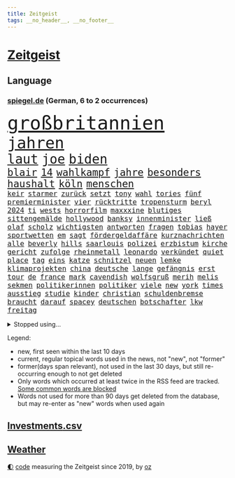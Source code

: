 ```yaml
---
title: Zeitgeist
tags: __no_header__, __no_footer__
---
```


# [Zeitgeist](https://oliz.io/zeitgeist/)

## Language

<h3><a href="https://www.spiegel.de" target="_blank">spiegel.de</a> (German, 6 to 2 occurrences)</h3>
<p style="font-family:monospace">
<span style="font-size:32pt"><a href="news_links.html#großbritannien" class="current">großbritannien</a></span>
<br>
<span style="font-size:27pt"><a href="news_links.html#jahren" class="current">jahren</a></span>
<br>
<span style="font-size:22pt"><a href="news_links.html#laut" class="current">laut</a></span>
<span style="font-size:22pt"><a href="news_links.html#joe" class="current">joe</a></span>
<span style="font-size:22pt"><a href="news_links.html#biden" class="current">biden</a></span>
<br>
<span style="font-size:17pt"><a href="news_links.html#blair" class="current">blair</a></span>
<span style="font-size:17pt"><a href="news_links.html#14" class="current">14</a></span>
<span style="font-size:17pt"><a href="news_links.html#wahlkampf" class="current">wahlkampf</a></span>
<span style="font-size:17pt"><a href="news_links.html#jahre" class="current">jahre</a></span>
<span style="font-size:17pt"><a href="news_links.html#besonders" class="current">besonders</a></span>
<span style="font-size:17pt"><a href="news_links.html#haushalt" class="current">haushalt</a></span>
<span style="font-size:17pt"><a href="news_links.html#köln" class="current">köln</a></span>
<span style="font-size:17pt"><a href="news_links.html#menschen" class="current">menschen</a></span>
<br>
<span style="font-size:12pt"><a href="news_links.html#keir" class="current">keir</a></span>
<span style="font-size:12pt"><a href="news_links.html#starmer" class="current">starmer</a></span>
<span style="font-size:12pt"><a href="news_links.html#zurück" class="current">zurück</a></span>
<span style="font-size:12pt"><a href="news_links.html#setzt" class="current">setzt</a></span>
<span style="font-size:12pt"><a href="news_links.html#tony" class="new">tony</a></span>
<span style="font-size:12pt"><a href="news_links.html#wahl" class="current">wahl</a></span>
<span style="font-size:12pt"><a href="news_links.html#tories" class="current">tories</a></span>
<span style="font-size:12pt"><a href="news_links.html#fünf" class="current">fünf</a></span>
<span style="font-size:12pt"><a href="news_links.html#premierminister" class="current">premierminister</a></span>
<span style="font-size:12pt"><a href="news_links.html#vier" class="current">vier</a></span>
<span style="font-size:12pt"><a href="news_links.html#rücktritte" class="new">rücktritte</a></span>
<span style="font-size:12pt"><a href="news_links.html#tropensturm" class="current">tropensturm</a></span>
<span style="font-size:12pt"><a href="news_links.html#beryl" class="new">beryl</a></span>
<span style="font-size:12pt"><a href="news_links.html#2024" class="current">2024</a></span>
<span style="font-size:12pt"><a href="news_links.html#ti" class="new">ti</a></span>
<span style="font-size:12pt"><a href="news_links.html#wests" class="new">wests</a></span>
<span style="font-size:12pt"><a href="news_links.html#horrorfilm" class="current">horrorfilm</a></span>
<span style="font-size:12pt"><a href="news_links.html#maxxxine" class="new">maxxxine</a></span>
<span style="font-size:12pt"><a href="news_links.html#blutiges" class="current">blutiges</a></span>
<span style="font-size:12pt"><a href="news_links.html#sittengemälde" class="new">sittengemälde</a></span>
<span style="font-size:12pt"><a href="news_links.html#hollywood" class="current">hollywood</a></span>
<span style="font-size:12pt"><a href="news_links.html#banksy" class="new">banksy</a></span>
<span style="font-size:12pt"><a href="news_links.html#innenminister" class="current">innenminister</a></span>
<span style="font-size:12pt"><a href="news_links.html#ließ" class="current">ließ</a></span>
<span style="font-size:12pt"><a href="news_links.html#olaf" class="current">olaf</a></span>
<span style="font-size:12pt"><a href="news_links.html#scholz" class="current">scholz</a></span>
<span style="font-size:12pt"><a href="news_links.html#wichtigsten" class="current">wichtigsten</a></span>
<span style="font-size:12pt"><a href="news_links.html#antworten" class="current">antworten</a></span>
<span style="font-size:12pt"><a href="news_links.html#fragen" class="current">fragen</a></span>
<span style="font-size:12pt"><a href="news_links.html#tobias" class="current">tobias</a></span>
<span style="font-size:12pt"><a href="news_links.html#hayer" class="current">hayer</a></span>
<span style="font-size:12pt"><a href="news_links.html#sportwetten" class="current">sportwetten</a></span>
<span style="font-size:12pt"><a href="news_links.html#em" class="current">em</a></span>
<span style="font-size:12pt"><a href="news_links.html#sagt" class="current">sagt</a></span>
<span style="font-size:12pt"><a href="news_links.html#fördergeldaffäre" class="current">fördergeldaffäre</a></span>
<span style="font-size:12pt"><a href="news_links.html#kurznachrichten" class="new">kurznachrichten</a></span>
<span style="font-size:12pt"><a href="news_links.html#alle" class="current">alle</a></span>
<span style="font-size:12pt"><a href="news_links.html#beverly" class="current">beverly</a></span>
<span style="font-size:12pt"><a href="news_links.html#hills" class="current">hills</a></span>
<span style="font-size:12pt"><a href="news_links.html#saarlouis" class="current">saarlouis</a></span>
<span style="font-size:12pt"><a href="news_links.html#polizei" class="current">polizei</a></span>
<span style="font-size:12pt"><a href="news_links.html#erzbistum" class="current">erzbistum</a></span>
<span style="font-size:12pt"><a href="news_links.html#kirche" class="current">kirche</a></span>
<span style="font-size:12pt"><a href="news_links.html#gericht" class="current">gericht</a></span>
<span style="font-size:12pt"><a href="news_links.html#zufolge" class="current">zufolge</a></span>
<span style="font-size:12pt"><a href="news_links.html#rheinmetall" class="current">rheinmetall</a></span>
<span style="font-size:12pt"><a href="news_links.html#leonardo" class="current">leonardo</a></span>
<span style="font-size:12pt"><a href="news_links.html#verkündet" class="current">verkündet</a></span>
<span style="font-size:12pt"><a href="news_links.html#quiet" class="current">quiet</a></span>
<span style="font-size:12pt"><a href="news_links.html#place" class="new">place</a></span>
<span style="font-size:12pt"><a href="news_links.html#tag" class="current">tag</a></span>
<span style="font-size:12pt"><a href="news_links.html#eins" class="current">eins</a></span>
<span style="font-size:12pt"><a href="news_links.html#katze" class="current">katze</a></span>
<span style="font-size:12pt"><a href="news_links.html#schnitzel" class="new">schnitzel</a></span>
<span style="font-size:12pt"><a href="news_links.html#neuen" class="current">neuen</a></span>
<span style="font-size:12pt"><a href="news_links.html#lemke" class="current">lemke</a></span>
<span style="font-size:12pt"><a href="news_links.html#klimaprojekten" class="new">klimaprojekten</a></span>
<span style="font-size:12pt"><a href="news_links.html#china" class="current">china</a></span>
<span style="font-size:12pt"><a href="news_links.html#deutsche" class="current">deutsche</a></span>
<span style="font-size:12pt"><a href="news_links.html#lange" class="current">lange</a></span>
<span style="font-size:12pt"><a href="news_links.html#gefängnis" class="current">gefängnis</a></span>
<span style="font-size:12pt"><a href="news_links.html#erst" class="current">erst</a></span>
<span style="font-size:12pt"><a href="news_links.html#tour" class="current">tour</a></span>
<span style="font-size:12pt"><a href="news_links.html#de" class="current">de</a></span>
<span style="font-size:12pt"><a href="news_links.html#france" class="current">france</a></span>
<span style="font-size:12pt"><a href="news_links.html#mark" class="current">mark</a></span>
<span style="font-size:12pt"><a href="news_links.html#cavendish" class="new">cavendish</a></span>
<span style="font-size:12pt"><a href="news_links.html#wolfsgruß" class="new">wolfsgruß</a></span>
<span style="font-size:12pt"><a href="news_links.html#merih" class="new">merih</a></span>
<span style="font-size:12pt"><a href="news_links.html#melis" class="new">melis</a></span>
<span style="font-size:12pt"><a href="news_links.html#sekmen" class="new">sekmen</a></span>
<span style="font-size:12pt"><a href="news_links.html#politikerinnen" class="current">politikerinnen</a></span>
<span style="font-size:12pt"><a href="news_links.html#politiker" class="current">politiker</a></span>
<span style="font-size:12pt"><a href="news_links.html#viele" class="current">viele</a></span>
<span style="font-size:12pt"><a href="news_links.html#new" class="current">new</a></span>
<span style="font-size:12pt"><a href="news_links.html#york" class="current">york</a></span>
<span style="font-size:12pt"><a href="news_links.html#times" class="current">times</a></span>
<span style="font-size:12pt"><a href="news_links.html#ausstieg" class="current">ausstieg</a></span>
<span style="font-size:12pt"><a href="news_links.html#studie" class="current">studie</a></span>
<span style="font-size:12pt"><a href="news_links.html#kinder" class="current">kinder</a></span>
<span style="font-size:12pt"><a href="news_links.html#christian" class="current">christian</a></span>
<span style="font-size:12pt"><a href="news_links.html#schuldenbremse" class="current">schuldenbremse</a></span>
<span style="font-size:12pt"><a href="news_links.html#braucht" class="current">braucht</a></span>
<span style="font-size:12pt"><a href="news_links.html#darauf" class="current">darauf</a></span>
<span style="font-size:12pt"><a href="news_links.html#spacey" class="current">spacey</a></span>
<span style="font-size:12pt"><a href="news_links.html#deutschen" class="current">deutschen</a></span>
<span style="font-size:12pt"><a href="news_links.html#botschafter" class="current">botschafter</a></span>
<span style="font-size:12pt"><a href="news_links.html#lkw" class="current">lkw</a></span>
<span style="font-size:12pt"><a href="news_links.html#freitag" class="current">freitag</a></span>
</p>
<details>
<summary>Stopped using...</summary>
<p class="former" style="font-size:12pt">
leverkusen(1350) maria(1350) protestiert(1350) twitter(1350) van(1350) dauerhaft(1349) gas(1349) mitunter(1349) facebook(1348) senken(1348) aussicht(1347) enorm(1347) eskalation(1347) gehalt(1347) linie(1347) monat(1347) rückschlag(1347) sv(1347) betrug(1346) gesamte(1346) provinz(1346) verlust(1346) amerika(1345) amsterdam(1345) außenminister(1345) fischer(1345) gestoßen(1345) verschiebt(1345) ehemann(1344) fielen(1344) for(1344) geschickt(1344) jury(1344) krankenhäuser(1344) lastwagen(1344) niveau(1344) pflege(1344) schnellcheck(1344) welle(1344) weltweiten(1344) 75(1343) alexej(1343) appelliert(1343) büros(1343) feierte(1343) jahrzehntelang(1343) lebte(1343) längere(1343) möglicher(1343) nawalny(1343) niederländische(1343) priester(1343) verschiedene(1343) wolfsburg(1343) arzt(1342) positiv(1342) radikale(1342) united(1342) geboren(1341) lager(1341) myanmar(1341) solle(1341) studierende(1341) babys(1340) bahnhof(1340) bremer(1340) bsc(1340) eingereicht(1340) endet(1340) hertha(1340) preisen(1340) schüssen(1340) 10000(1339) flammen(1339) tesla(1339) usregierung(1339) verlängern(1339) endgültig(1338) freiheitsstrafe(1338) förderung(1338) gebrochen(1338) san(1338) strecke(1338) infektion(1337) kämpfer(1337) offensive(1337) veranstaltung(1337) warschau(1337) franziskus(1335) klubs(1335) illegal(1334) oppositionelle(1334) eigentümer(1333) hubertus(1333) bundesstaat(1332) einschränkungen(1332) globale(1332) i(1332) deals(1330) einsetzen(1330) sendung(1330) stelle(1330) vorsprung(1330) katholische(1326) ausmaß(1325) drogen(1325) beschlagnahmt(1324) skeptisch(1324) katholischen(1323) februar(1322) meinen(1321) sozialdemokraten(1321) abgelehnt(1318) großem(1318) stress(1318) wem(1318) größere(1317) produziert(1315) retter(1315) katar(1313) dramatischen(1312) sportler(1312) rang(1310) wachsen(1310) schützt(1305) thüringer(1304) überfall(1301) liberalen(1299) erhebliche(1296) polizeiruf(1246) 95(1236) hochschulen(1195) politikern(1180) gebeten(1164) enthalten(1151) interessen(1151) finanziert(1146) jahresende(1104) arte(1090) rereportage(1090) arme(1084) ausnahme(1081) ohnehin(1076) autoren(1072) polnischen(1046) 700(1037) stehlen(1026) realität(1019) hoffenheim(1016) mike(1016) ice(984) fachkräfte(981) rauswurf(979) grünenpolitiker(975) hendrik(966) lieferungen(959) coaching(942) ärztin(924) zerstörung(903) beschäftigen(889) soldat(884) verschwinden(883) fake(868) verweist(865) filmemacher(864) 40000(844) zugenommen(834) angriffskrieg(823) kasse(818) bewusst(817) eingetroffen(815) handys(794) indem(794) großmutter(789) recherchen(773) ehrt(764) mordfall(763) 1200(758) computer(750) ausbauen(747) hadert(744) thüringens(725) plädieren(722) neustart(721) demenz(717) entfernen(711) trans(708) olympiasieger(706) zurückhaltung(694) revolution(689) protestbewegung(675) heidenheim(673) grab(671) begrenzen(668) lebenslange(661) stemmen(638) vaters(636) persönlichen(626) asyl(618) future(616) verurteilten(608) festgehalten(607) manipuliert(607) prien(601) fängt(593) beantragen(592) äußerung(587) ulm(585) kritisierten(579) verbrenner(570) angriffs(565) gedroht(564) abwehr(557) fenster(557) machtkampf(557) 47(553) kritikern(552) strafanzeige(551) marcel(548) vulkan(546) ähnliche(542) pedro(539) dreier(536) aggressiv(534) ansicht(526) mythos(522) zwingt(518) ricarda(515) dauer(512) getragen(511) junta(510) vorstandschef(507) heran(500) juristischen(500) 5000(497) kläger(497) nötigung(496) eskalierte(495) stein(494) wahlsieger(488) dfbpokal(487) rostock(482) uhren(480) saintgermain(479) spiegelrecherchen(479) alonso(477) niger(476) norditalien(467) björn(459) höcke(459) atomwaffen(458) protestaktion(456) denkmal(454) errichten(447) ebrahim(443) wrack(441) portal(440) veränderungen(439) heimlich(437) 2027(436) schottischen(431) stuft(428) fußballverband(425) westlicher(425) klares(423) zeitung(423) 2010(420) erforscht(418) grundlage(415) samuel(415) schlechtes(414) rotenburg(411) serien(409) seltsame(400) lied(397) aufsteiger(393) gelände(391) raisi(391) mahnen(384) mobilität(382) gegners(379) popp(376) wuchs(376) blockierte(375) gestrandet(374) wümme(370) leichte(369) marschflugkörper(368) fasziniert(365) philosoph(362) vertreten(362) moschee(361) wiesbaden(357) 2013(352) awards(352) drückt(350) vergessene(349) tierwohl(348) flieger(347) saßen(341) nahostkonflikt(340) erweitert(338) palästinensische(334) weltmeisterschaft(334) journalistin(333) sicheren(333) spdchef(333) eauto(331) goldene(331) klassische(331) staus(330) zeitgleich(330) übereinstimmenden(330) sicherheitsmaßnahmen(329) militärisch(328) designer(325) forschern(325) service(323) fahrzeugen(322) andré(321) showdown(321) folter(319) nationalspielerinnen(319) geflohen(318) skurriler(317) entstand(315) belohnt(313) erwischte(313) gedreht(313) beschwört(310) instagrampost(310) notwendig(308) völkermord(305) genossen(303) anzeige(302) schach(300) militärjunta(299) erlaubnis(296) mehrwertsteuer(296) models(296) xabi(296) unterkunft(294) grenzübergang(292) usamerikanerin(292) schwachen(291) konsequent(290) kontrollverlust(290) akzeptiert(289) niederlegen(289) bayer(287) bedauert(287) verunglückte(287) nachteile(286) kassel(284) burkina(281) faso(281) rki(281) entdeckten(280) onkel(276) anläuft(275) streaminganbietern(275) verheerende(275) verfahrens(271) dončić(269) gastronomie(268) zugverkehr(268) oppositionspolitiker(267) auftritte(265) kritikerin(265) demokratischen(264) bischof(263) königshaus(263) palästina(263) isst(262) lokführer(261) strafgerichtshof(261) eindämmen(260) sportlich(260) millionensumme(259) reifen(258) gefolgt(256) daneben(254) gerichtshofs(254) 2035(252) demos(252) olympiaqualifikation(252) pflegte(252) bist(251) flüchtlingsunterkunft(251) bahnsteig(250) haftbefehle(250) turbulenzen(247) gedächtnis(246) hilfsgüter(246) militäroffensive(246) taucht(246) mittwochmorgen(245) gitarre(243) first(241) stadtzentrum(240) glückwünsche(239) 37jähriger(238) lasst(237) oberlandesgericht(237) charkiw(235) waffenstillstand(234) kommissarin(233) propalästinensischen(233) vertrieben(233) uneins(232) geräumt(231) kilometern(231) sommerspiele(230) neonazis(228) vulkanausbruch(227) gewähren(226) bekomme(225) universitäten(225) eingedrungen(224) israelgazanews(223) führerscheinprüfung(222) 270(221) eingeweiht(221) anerkennen(220) ingo(220) mitgestalten(220) häftlinge(219) eminem(218) nordrheinwestfälischen(217) positioniert(217) usschauspieler(217) vaude(216) club(215) ernsthafte(215) königreich(215) furchtbar(213) räumung(212) auskunft(209) artikel(207) mitarbeiterinnen(207) fortuna(206) hamasmassaker(204) passierte(204) 102(203) kopie(203) bauer(200) beendete(200) brisante(199) elite(199) autorität(198) gespalten(198) britisches(195) eingestürzten(194) demnächst(193) großstädten(193) taugt(192) bot(191) stärkt(191) fußballklub(190) ungeschlagen(190) damaligen(188) forderten(188) galeria(188) sowohl(187) kaufhof(185) norbert(185) trauen(185) vorstellungen(185) flaggen(184) kardashian(184) motiven(184) odessa(184) verbucht(183) netze(182) präsent(182) verteidigern(182) bestem(181) belegschaft(180) niko(180) afdabgeordneten(179) agentur(179) arbeitgebern(179) agnes(178) 68(177) dorthin(177) ergab(177) billie(176) brett(176) giftige(176) größe(175) pilze(175) timo(175) astronauten(174) hannah(174) profitierte(174) pottwal(172) gerufen(171) schimpft(171) meeresspiegel(170) konsumenten(169) schokolade(169) temu(169) brehme(168) baumarkt(167) carl(167) machtwechsel(166) winzigen(166) abwasser(165) fünftel(165) provokation(164) sonde(164) geglaubt(163) tabak(163) ordentlich(162) schwäbisch(162) verpflichten(162) mögen(161) diskriminiert(158) einführen(158) luke(158) schwerverletzten(157) befassen(155) ergeht(155) onlineplattform(155) brennende(154) flugzeugs(154) norddeutschlands(152) 180(151) erfolgreichen(151) bienen(150) kriegsschiff(150) wofür(150) zuwendungen(149) justizministerium(148) motivierten(148) neuerdings(148) triebwerk(148) weiblicher(148) humboldtuniversität(147) katz(147) exmann(146) inmitten(146) bauernhof(145) rüsten(145) 1999(144) siebzigerjahren(144) browser(143) mossad(143) zwecke(143) anhörung(142) militärübungen(142) patzer(142) visionen(142) chrome(141) handballer(140) lily(140) parallelwelt(140) berufstätige(139) bestürzung(139) dating(139) sowieso(139) beeinflusst(138) beschädigen(138) liebesleben(138) berühmteste(137) bundesrechnungshof(137) igh(137) internat(137) dreh(136) haag(136) notlandung(136) senator(136) eberl(135) grenzschutz(135) teilnehmende(135) nackte(134) ten(134) begraben(133) entscheidender(133) spionageverdacht(133) darlehen(132) jagt(132) marie(132) filmfestspiele(131) hohem(131) territorium(131) groteske(130) manipulation(130) riegel(130) zerrissen(130) zeugnis(130) afdmitarbeiter(129) kontroversen(129) satt(129) altkanzlerin(128) energieversorgung(128) gewagt(128) schmallippig(128) gitarrist(127) uvalde(127) fußgängerzone(126) schwein(125) studiert(125) verprügelt(125) versammelten(124) ellen(123) gefälschter(123) hing(123) militärflugzeug(123) teilten(123) hernández(122) lebenslang(122) völkerrechts(122) europäischem(120) pferd(120) abziehen(118) fa(118) innerlich(118) south(118) mitarbeiterin(117) verbotene(117) verbraucherschutz(117) jva(116) produkten(116) vermittler(115) augenzeugin(114) maulwurf(114) sechste(114) wiederaufnahme(114) spitzel(113) everest(112) israelkritik(112) mount(112) unogericht(112) benannt(111) feiertag(111) gerieten(111) sperrzone(111) thron(111) entweder(110) fahrlässiger(110) schmiss(110) östlichen(110) formulierung(109) nachbessern(109) rücksichtslos(109) verlässlicher(109) architektur(108) bewerben(108) erwirken(108) natostaaten(108) oberhausen(108) pferde(108) rafahoffensive(107) supermärkte(107) einsetzt(106) schweigegeldprozess(106) zuschlagen(106) fußgänger(105) lyon(105) spielraum(105) anton(104) hofreiter(104) netanyahuregierung(104) riesiger(104) superlative(104) ussenator(104) wahlkampfveranstaltung(104) diversität(103) grünenchefin(103) übertrieben(103) abrüstung(102) auszeit(102) erhältlich(102) höchstem(102) zendaya(102) betrunken(101) dmitrij(101) kostenlosen(101) mitmachen(101) sensible(101) stürze(101) zweitligisten(101) countrycharts(100) kommunizieren(100) erreichte(99) abwesenheit(98) berühmtes(98) friedhelm(98) funkel(98) kids(98) lügner(98) möglichkeit(98) skurrile(97) arschloch(96) ruth(96) titelgewinn(96) account(95) atmen(95) barry(95) munitionsmangel(95) unmenschlichen(95) asiens(94) smartwatches(94) fing(93) kremltruppen(92) küken(92) morddrohungen(92) zurückbringen(92) aufgearbeitet(91) modeikone(91) andrang(90) atmung(90) cat(90) erheblichen(90) glasgow(90) skandale(90) thüringische(90) zuhören(90) 21jähriger(89) engen(89) familienangehörige(89) inhalten(89) landeskriminalamt(89) philosophie(89) südlich(89) taxis(89) zusammenraufen(89) inspirierte(88) techmilliardär(88) bankrotterklärung(87) chlamydien(87) frosch(87) gates(87) geschlechtskrankheiten(87) glamour(87) klassenerhalt(87) staatspräsident(87) tierarten(87) tripper(87) westdeutschland(87) anbot(86) alec(85) baldwin(85) einflussnahme(85) erfolgreicher(85) filmset(85) kamerafrau(85) tyson(85) alleingang(84) authentisch(84) beschimpfen(84) hyalomma(84) laufende(84) lokalpolitiker(84) schätzungen(84) suhl(84) triumphales(84) anstatt(83) temporären(83) überdurchschnittlich(83) amnestiegesetz(82) pfingsten(82) zelt(82) brühl(81) eilt(81) korruptionsskandal(81) lords(81) nordrheinwestfalens(81) oberhaus(81) populismus(81) räumte(81) statistiken(81) traditionell(81) zunge(81) bronzezeit(80) erhitzt(80) flaschenwürfe(80) singapur(80) augenhöhe(79) ausdruck(79) datenleck(79) heilige(79) infos(79) kriegsführung(79) papuaneuguinea(79) tragischer(79) zugesichert(79) abwahl(78) ergreift(78) ferraripilot(78) lasse(78) umbruch(78) bafin(77) carmen(77) formel1rennen(77) klosterhalfen(77) konstanze(77) missbrauchsfällen(77) republikanischer(77) seeadler(77) zulieferern(77) aliens(76) apps(76) bielefelder(76) deftige(76) källenius(76) mercedeschef(76) ola(76) scheinwahl(76) spende(76) angehören(75) batterien(75) dominierte(75) hauptpreis(75) infekt(75) kretschmann(75) massenprotesten(75) triest(75) unscheinbare(75) worklifebalance(75) abrücken(74) andi(74) bange(74) insulaner(74) skulpturen(74) berichteten(73) erliegen(73) exuspräsidenten(73) zusätzlichen(73) mecklenburg(72) migrationsabkommen(72) neuzeit(72) stephanie(72) unvermindert(72) verdächtig(72) vergreift(72) einbruch(71) ibrahim(71) jahrtausends(71) nachhaltiger(71) psychologischen(71) sanierungsplan(71) würfel(71) bekannter(70) bewerbung(70) meteorologen(70) netzwerke(70) regierungsberater(70) wade(70) wahlkampfspenden(70) aufgestellte(69) ioc(69) königlichen(69) schweine(69) spitznamen(69) bauarbeiter(68) benehmen(68) flake(68) friedens(68) genie(68) höchst(68) lavaströme(68) weltbekannt(68) kaugummi(67) neonazi(67) opferrolle(67) schlichtung(67) schweigegeldzahlungen(67) tierreich(67) automarke(66) bodemann(66) coronaprotokolle(66) holz(66) sozialer(66) söders(66) beherrscht(65) geländewagen(65) mosel(65) alias(64) clubs(64) monströse(64) bestseller(63) cowboy(63) force(63) gesundheitsproblemen(63) giro(63) günzburg(63) schmierereien(63) slowenische(63) verdrängen(63) zehntausend(63) ärmste(63) abgeriegelt(62) entbrannt(62) krawallmacher(62) l'amour(62) luxusuhren(62) philip(62) prägend(62) sevilla(62) toren(62) agentin(61) eilish(61) kroos'(61) menschenmassen(61) wmheld(61) überführt(61) alsu(60) fußballers(60) instagrambeitrag(60) kurmasheva(60) schwimmende(60) showkampf(60) usrussischer(60) ausgeweitet(59) neigt(59) rotterdam(59) sticht(59) tschetschene(59) zivilgesellschaft(59) gesenkt(58) konstellation(58) mental(58) olympique(58) aitana(57) alkoholverbot(57) befindlichkeiten(57) bock(57) hündin(57) memoiren(57) persönlicher(57) randaliert(57) serienmörder(57) wirtschaftspolitik(57) buzz(56) hildesheim(56) kannten(56) mossadchef(56) prominenz(56) saparole(56) zelte(56) indirekten(55) kampfdrohnen(54) trinkt(54) wahlkampfauftritt(54) bridgerton(53) militärbündnisses(53) 63jährige(52) bundesinstitut(52) dfbpokalfinale(52) ehemaliges(52) flüchtling(52) hunderttausenden(52) rettungsarbeiten(52) versuchter(52) vorfahrt(52) atomenergiebehörde(51) chronischer(51) komparsen(51) messerangreifer(51) nachnamen(51) terrain(51) palästinas(50) wänden(50) entlohnung(49) immobilie(49) pokalfinale(49) römische(49) saisonleistung(49) schwertun(49) unanständig(49) vechta(49) verunsichert(49) adeln(48) betrachtet(48) crystal(48) einwirken(48) irakli(48) kobachidse(48) louk(48) melonis(48) naiv(48) schwangere(48) shani(48) dschihadisten(47) goldbarren(47) rettungsversuch(47) ruder(47) saturn(47) vollbracht(47) vorgeht(47) wahlheimat(47) champion(46) musikfestival(46) sauer(46) schwiegermutter(46) verkäufer(46) cannes(45) errichtete(45) flutkatastrophe(45) jugendkriminalität(45) rechthaber(45) schulamoklauf(45) spielmanipulation(45) statussymbol(45) strengsten(45) beck(44) feuern(44) gültiges(44) möwen(44) piraten(44) schweigegeldprozesses(44) sportchef(44) unerlaubte(44) wände(44) aktentasche(43) basketballstar(43) hill(43) räume(43) volksfesten(43) ausgeübt(42) erreger(42) idylle(42) inder(42) lennon(42) quälte(42) reitsport(42) reizen(42) tiefgreifende(42) bildete(41) einnehmen(41) indigene(41) oktoberfest(41) ritt(41) volkswagenkonzern(41) musikalisches(40) touristenzahl(40) aussagt(39) dreieinhalb(39) erregte(39) fußballstadion(39) geschworene(39) krisenzeit(39) moral(39) radioaktiver(39) risikobewertung(39) robinson(39) tigermücke(39) 62jährige(38) abzug(38) einschüchtern(38) katalanen(38) korn(38) planet(38) sean(38) sportwissenschaftler(38) kunstbiennale(37) massensterben(37) militärparade(37) bistum(36) eingestürzt(36) eintreffen(36) gewünschten(36) hellt(36) wildfleisch(36) afdspitzenkandidat(35) badenbaden(35) bundeskabinett(35) champagner(35) ego(35) europapokal(35) finanzieller(35) gespitzelt(35) orange(35) permanent(35) wolfsburgs(35) zurückhält(35) 900000(34) magischen(34) tiktokstar(34) vodafone(34) yorks(34) drakonischen(33) erlebten(33) filmbiografie(33) freiheiten(33) jawort(33) křetínský(33) lieferketten(33) ruhig(33) rückspiel(33) stadtwerke(33) stahlgeschäft(33) umzug(33) bergpanorama(32) dmitri(32) fuji(32) fujikawaguchiko(32) japanisches(32) madrids(32) sichtschutz(32) spargel(32) türsteher(32) unterschreibt(32) 56jährige(31) anpalagan(31) asche(31) bnd(31) championsleaguefinale(31) monaco(31) plastikflaschen(31) zehnjährige(31) beschimpfungen(30) eliteuni(30) laute(30) memmingen(30) chartspitze(29) fahndete(29) jahreswechsel(29) kluft(29) kriegsgerät(29) riskanter(29) schwärmte(29) tornado(29) verteuert(29) vielzahl(29) amateurarchäologen(28) aufkommen(28) outfit(28) soft(28) stimmungstest(28) trainerjob(28) umsturz(28) underdog(28) anliegen(27) blutigen(27) bundesligalizenz(27) evolution(27) gelieferte(27) genauen(27) ham(27) handele(27) jammert(27) nachgeholfen(27) schlaganfall(27) solo(27) spionageaffären(27) wehen(27) who’s(27) boomenden(26) cduwahlplakate(26) derselben(26) heimrennen(26) propalästinensischer(26) sbahnhof(26) tischtennis(26) umgesiedelt(26) bangladesch(25) bewusster(25) buhlt(25) buhrufe(25) erwin(25) joschka(25) raumkapsel(25) russlandukrainenews(25) 155(24) anschlagspläne(24) badenwürttembergs(24) berüchtigter(24) hackern(24) leeds(24) reals(24) stromleitungen(24) südamerika(24) abnehmspritze(23) androidhandys(23) anführen(23) aufgegangen(23) energisch(23) heinz(23) rasmus(23) reflexion(23) slogans(23) sylvia(23) brutalen(22) eingestanden(22) mitstreiter(22) schütze(22) wüst(22) d'italia(21) hilflos(21) kampfzone(21) notorisch(21) regnen(21) rummenigge(21) änderten(21) anspannung(20) geprügelt(20) kompliziertesten(20) krafttraining(20) offenes(20) polizeibekannt(20) abstimmungen(19) braune(19) eumarinemission(19) flick(19) hansi(19) lugner(19) nordseekrabben(19) ballermann(18) beschließen(18) cheftrainer(18) end(18) entsprechend(18) ersatzteile(18) grotesken(18) hag(18) romanvorlage(18) verzeichnen(18) angeblichem(17) befragen(17) gemessen(17) heimturnier(17) neuerscheinungen(17) plakat(17) termine(17) animiert(16) ausnahmeläuferin(16) autismus(16) chris(16) finanzierte(16) kerem(16) kriminelles(16) massenschlägerei(16) relegation(16) rentenpolitik(16) revolutionieren(16) satelliteninternet(16) schalom(16) staatsgebiet(16) starlink(16) supertalent(16) these(16) vordringen(16) delegationen(15) knobloch(15) propalästinaproteste(15) saalfeldrudolstadt(15) schiebt(15) scholz'(15) streitthema(15) vergleichen(15) verschleierung(15) versteckte(15) eisdiele(14) euaußengrenzen(14) flutgebieten(14) geschehnissen(14) schietwetter(14) bürgerschaft(13) drogensucht(13) ed(13) geert(13) handelskrieg(13) ländlichen(13) regierungspartei(13) wilders(13) angestimmt(12) bell(12) besiegte(12) christiane(12) europaweit(12) exoplanet(12) finanzbeamtin(12) hochsicherheitsgefängnis(12) anspielung(11) begründen(11) feinde(11) gekannt(11) herumreißen(11) selbstkritisch(11) stadtverwaltung(11) unkompliziert(11) unvermeidlich(11) verrückten(11)
</p>
</details>
<p>Legend:
<ul>
<li><span class="new">new</span>, first seen within the last 10 days</li>
<li><span class="current">current</span>, regular topical words used in the news, not "new", not "former"</li>
<li><span class="former">former(days span relevant)</span>, not used in the last 30 days, but still re-occurring enough to not get deleted</li>
<li>Only words which occurred at least twice in the RSS feed are tracked. <a href="language/filters.py">Some common words are blocked</a></li>
<li>Words not used for more than 90 days get deleted from the database, but may re-enter as "new" words when used again</li>
</ul>
</p>

## [Investments](investments.html)[.csv](investments.csv)

## [Weather](weather.html)

<footer>
<a href="javascript:toggleTheme()" class="nav">🌓</a>
<a href="https://github.com/ooz/zeitgeist">code</a> measuring the Zeitgeist since 2019, by <a href="https://oliz.io">oz</a>
</footer>
